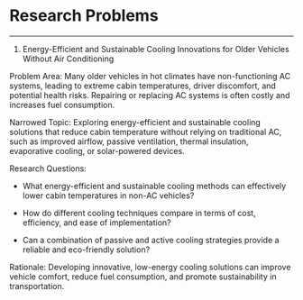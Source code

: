 # Research Problems

______________________________________________________________________

1. Energy-Efficient and Sustainable Cooling Innovations for Older Vehicles Without Air Conditioning

Problem Area:
Many older vehicles in hot climates have non-functioning AC systems, leading to
extreme cabin temperatures, driver discomfort, and potential health risks.
Repairing or replacing AC systems is often costly and increases fuel
consumption.

Narrowed Topic:
Exploring energy-efficient and sustainable cooling solutions that reduce cabin
temperature without relying on traditional AC, such as improved airflow,
passive ventilation, thermal insulation, evaporative cooling, or solar-powered
devices.

Research Questions:

- What energy-efficient and sustainable cooling methods can effectively lower
  cabin temperatures in non-AC vehicles?

- How do different cooling techniques compare in terms of cost,
  efficiency, and ease of implementation?

- Can a combination of passive and active cooling strategies provide a
  reliable and eco-friendly solution?

Rationale:
Developing innovative, low-energy cooling solutions can improve vehicle
comfort, reduce fuel consumption, and promote sustainability in transportation.
